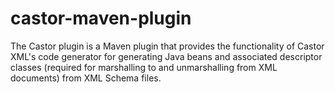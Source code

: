 # castor-maven-plugin

The Castor plugin is a Maven plugin that provides the functionality of
Castor XML's code generator for generating Java beans and associated descriptor 
classes (required for marshalling to and unmarshalling from XML documents)
from XML Schema files.